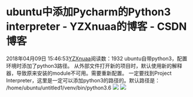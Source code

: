 # ubuntu中添加Pycharm的Python3 interpreter - YZXnuaa的博客 - CSDN博客
2018年04月09日 15:46:53[YZXnuaa](https://me.csdn.net/YZXnuaa)阅读数：1932
ubuntu自带python3，配置环境时添加了python3路径。
从外部文件打开新的项目时，默认使用新的解释器，导致原来安装的module不可用。需要重新配置。
一定要找到Project Interpreter，这里是一定可以添加python3的路径的。默认路径是：
/home/ubuntu/untitled1/venv/bin/python3.6
![](https://img-blog.csdn.net/20180409154629957)
![](https://img-blog.csdn.net/20180409154641965)
